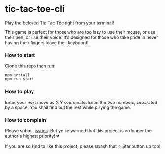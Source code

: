 # tic-tac-toe-cli

Play the beloved Tic Tac Toe right from your terminal!

This game is perfect for those who are too lazy to use their mouse, or use their
pen, or use their voice. It's designed for those who take pride in never having
their fingers leave their keyboard!

### How to start

Clone this repo then run:

```
npm install
npm run start
```

### How to play

Enter your next move as X Y coordinate. Enter the two numbers, separated by a
space. You shall find out the rest while playing the game.

### How to complain

Please submit [issues](https://github.com/chohanbin/tic-tac-toe-cli/issues). But
ye be warned that this project is no longer the author's highest priority! 💔

If you are so kind to like this project, please smash that ⭐️ Star button up
top!

